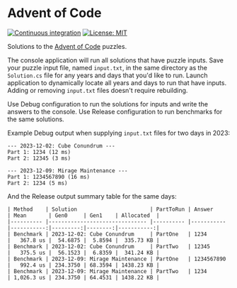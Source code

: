 # Advent of Code

[![Continuous integration](https://github.com/tetsuo13/advent-of-code/actions/workflows/ci.yml/badge.svg)](https://github.com/tetsuo13/advent-of-code/actions/workflows/ci.yml)
[![License: MIT](https://img.shields.io/badge/License-MIT-yellow.svg)](https://opensource.org/licenses/MIT)

Solutions to the [Advent of Code](https://adventofcode.com/) puzzles.

The console application will run all solutions that have puzzle inputs. Save your puzzle input file, named `input.txt`, in the same directory as the `Solution.cs` file for any years and days that you'd like to run. Launch application to dynamically locate all years and days to run that have inputs. Adding or removing `input.txt` files doesn't require rebuilding.

Use Debug configuration to run the solutions for inputs and write the answers to the console. Use Release configuration to run benchmarks for the same solutions.

Example Debug output when supplying `input.txt` files for two days in 2023:

```
--- 2023-12-02: Cube Conundrum ---
Part 1: 1234 (12 ms)
Part 2: 12345 (3 ms)

--- 2023-12-09: Mirage Maintenance ---
Part 1: 1234567890 (16 ms)
Part 2: 1234 (5 ms)
```

And the Release output summary table for the same days:

```
| Method    | Solution                       | PartToRun | Answer     | Mean       | Gen0     | Gen1    | Allocated  |
|---------- |------------------------------- |---------- |----------- |-----------:|---------:|--------:|-----------:|
| Benchmark | 2023-12-02: Cube Conundrum     | PartOne   | 1234       |   367.8 us |  54.6875 |  5.8594 |  335.73 KB |
| Benchmark | 2023-12-02: Cube Conundrum     | PartTwo   | 12345      |   375.5 us |  56.1523 |  6.8359 |  341.24 KB |
| Benchmark | 2023-12-09: Mirage Maintenance | PartOne   | 1234567890 |   992.4 us | 234.3750 | 68.3594 | 1438.23 KB |
| Benchmark | 2023-12-09: Mirage Maintenance | PartTwo   | 1234       | 1,026.3 us | 234.3750 | 64.4531 | 1438.22 KB |
```

